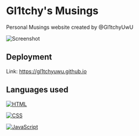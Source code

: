 
# Gl1tchy's Musings

Personal Musings website created by @Gl1tchyUwU




![Screenshot](https://i.imgur.com/ngKxmP3.png)


## Deployment

Link: https://gl1tchyuwu.github.io


## Languages used

[![HTML](https://img.shields.io/badge/HTML-E44C27?style=for-the-badge&logo=html5&logoColor=white)](https://www.w3schools.com/html/)

[![CSS](https://img.shields.io/badge/CSS-2299F8?&style=for-the-badge&logo=css3&logoColor=white)](https://www.w3schools.com/css/)

[![JavaScript](https://img.shields.io/badge/JavaScript-F7DF1E?style=for-the-badge&logo=javascript&logoColor=black)](https://javascript.com/)
